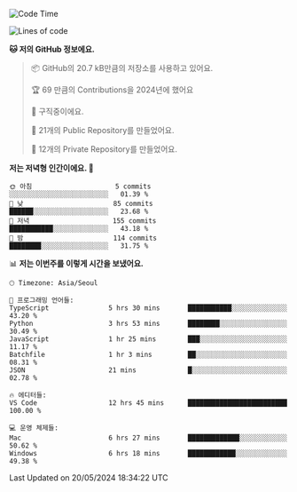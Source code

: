   <!--START_SECTION:waka-->
![Code Time](http://img.shields.io/badge/Code%20Time-587%20hrs%2047%20mins-blue)

![Lines of code](https://img.shields.io/badge/%EC%A0%80%EB%8A%94%20%EC%97%AC%ED%83%9C%EA%B9%8C%EC%A7%80%20-274.6%20thousand%20%EC%A4%84%EC%9D%98%20%EC%BD%94%EB%93%9C%EB%A5%BC%20%EC%9E%91%EC%84%B1%ED%96%88%EC%96%B4%EC%9A%94.-blue)

**🐱 저의 GitHub 정보에요.** 

> 📦 GitHub의 20.7 kB만큼의 저장소를 사용하고 있어요. 
 > 
> 🏆 69 만큼의 Contributions을 2024년에 했어요
 > 
> 💼 구직중이에요.
 > 
> 📜 21개의 Public Repository를 만들었어요. 
 > 
> 🔑 12개의 Private Repository를 만들었어요. 
 > 
**저는 저녁형 인간이에요. 🦉** 

```text
🌞 아침                     5 commits           ░░░░░░░░░░░░░░░░░░░░░░░░░   01.39 % 
🌆 낮　                     85 commits          ██████░░░░░░░░░░░░░░░░░░░   23.68 % 
🌃 저녁                     155 commits         ███████████░░░░░░░░░░░░░░   43.18 % 
🌙 밤　                     114 commits         ████████░░░░░░░░░░░░░░░░░   31.75 % 
```


📊 **저는 이번주를 이렇게 시간을 보냈어요.** 

```text
🕑︎ Timezone: Asia/Seoul

💬 프로그래밍 언어들: 
TypeScript               5 hrs 30 mins       ███████████░░░░░░░░░░░░░░   43.20 % 
Python                   3 hrs 53 mins       ████████░░░░░░░░░░░░░░░░░   30.49 % 
JavaScript               1 hr 25 mins        ███░░░░░░░░░░░░░░░░░░░░░░   11.17 % 
Batchfile                1 hr 3 mins         ██░░░░░░░░░░░░░░░░░░░░░░░   08.31 % 
JSON                     21 mins             █░░░░░░░░░░░░░░░░░░░░░░░░   02.78 % 

🔥 에디터들: 
VS Code                  12 hrs 45 mins      █████████████████████████   100.00 % 

💻 운영 체제들: 
Mac                      6 hrs 27 mins       █████████████░░░░░░░░░░░░   50.62 % 
Windows                  6 hrs 18 mins       ████████████░░░░░░░░░░░░░   49.38 % 
```


 Last Updated on 20/05/2024 18:34:22 UTC
<!--END_SECTION:waka-->
